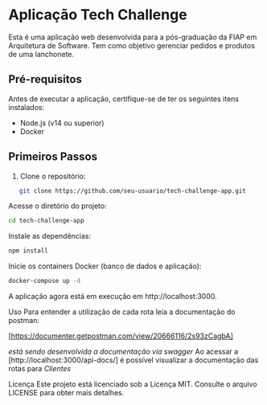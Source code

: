 # Aplicação Tech Challenge

Esta é uma aplicação web desenvolvida para a pós-graduação da FIAP em Arquitetura de Software. Tem como objetivo gerenciar pedidos e produtos de uma lanchonete.

## Pré-requisitos

Antes de executar a aplicação, certifique-se de ter os seguintes itens instalados:

- Node.js (v14 ou superior)
- Docker

## Primeiros Passos

1. Clone o repositório:

```bash
   git clone https://github.com/seu-usuario/tech-challenge-app.git
```

Acesse o diretório do projeto:

```bash
cd tech-challenge-app
```

Instale as dependências:

```bash
npm install
```

Inicie os containers Docker (banco de dados e aplicação):

```bash
docker-compose up -d
```
A aplicação agora está em execução em http://localhost:3000.

Uso
Para entender a utilização de cada rota leia a documentação do postman:

[https://documenter.getpostman.com/view/20666116/2s93zCagbA]

*está sendo desenvolvida a documentação via swagger*
Ao acessar a [http://localhost:3000/api-docs/] é possível visualizar a documentação das rotas para *Clientes*

Licença
Este projeto está licenciado sob a Licença MIT. Consulte o arquivo LICENSE para obter mais detalhes.
